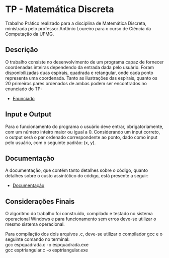 # TP - Matemática Discreta  

Trabalho Prático realizado para a disciplina de Matemática Discreta, ministrada pelo professor Antônio Loureiro para o curso de Ciência da Computação da UFMG.

## Descrição  

O trabalho consiste no desenvolvimento de um programa capaz de fornecer coordenadas inteiras dependendo da entrada dada pelo usuário. Foram disponibilizadas duas espirais, quadrada e retangular, onde cada ponto representa uma coordenada. Tanto as ilustrações das espirais, quanto os 20 primeiros pares ordenados de ambas podem ser encontrados no enunciado do TP:  

- [Enunciado](https://github.com/IgorHen0/TP-MD/blob/main/232TP_EspiralQuadradaTriangular.pdf)  

## Input e Output  

Para o funcionamento do programa o usuário deve entrar, obrigatoriamente, com um número inteiro maior ou igual a 0. Considerando um input correto, o output será o par ordenado correspondente ao ponto, dado como input pelo usuário, com o seguinte padrão: (x, y).  

## Documentação

A documentação, que contém tanto detalhes sobre o código, quanto detalhes sobre o custo assintótico do código, está presente a seguir:  

- [Documentação](https://github.com/IgorHen0/TP-MD/blob/main/Documentação%20Trabalho%20Prático.pdf)

## Considerações Finais

O algoritmo do trabalho foi construído, compilado e testado no sistema operacional Windows e para funcionamento sem erros deve-se utilizar o mesmo sistema operacional.  

Para compilação dos dois arquivos .c, deve-se utilizar o compilador gcc e o seguinte comando no terminal:  
gcc espquadrada.c -o espquadrada.exe  
gcc esptriangular.c -o esptriangular.exe
